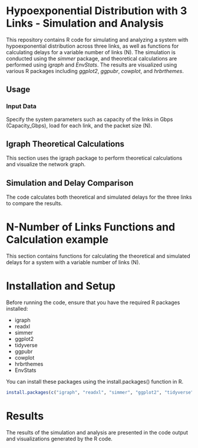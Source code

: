 # Hypoexponential Distribution with 3 Links - Simulation and Analysis
This repository contains R code for simulating and analyzing a system with hypoexponential distribution across three links, as well as functions for calculating delays for a variable number of links (N). The simulation is conducted using the _simmer_ package, and theoretical calculations are performed using _igraph_ and _EnvStats_. The results are visualized using various R packages including _ggplot2_, _ggpubr_, _cowplot_, and _hrbrthemes_.

## Usage
### Input Data
Specify the system parameters such as capacity of the links in Gbps (Capacity_Gbps), load for each link, and the packet size (N).

## Igraph Theoretical Calculations
This section uses the igraph package to perform theoretical calculations and visualize the network graph.

## Simulation and Delay Comparison
The code calculates both theoretical and simulated delays for the three links to compare the results.

# N-Number of Links Functions and Calculation example
This section contains functions for calculating the theoretical and simulated delays for a system with a variable number of links (N).

# Installation and Setup
Before running the code, ensure that you have the required R packages installed:

- igraph
- readxl
- simmer
- ggplot2
- tidyverse
- ggpubr
- cowplot
- hrbrthemes
- EnvStats

You can install these packages using the install.packages() function in R.
```R
install.packages(c("igraph", "readxl", "simmer", "ggplot2", "tidyverse", "ggpubr", "cowplot", "hrbrthemes", "EnvStats"))
```

# Results
The results of the simulation and analysis are presented in the code output and visualizations generated by the R code.
